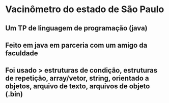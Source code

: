 # Vacinômetro do estado de São Paulo
## Um TP de linguagem de programação (java)
## Feito em java em parceria com um amigo da faculdade
## Foi usado >  estruturas de condição, estruturas de repetição, array/vetor, string, orientado a objetos, arquivo de texto, arquivos de objeto (.bin)
